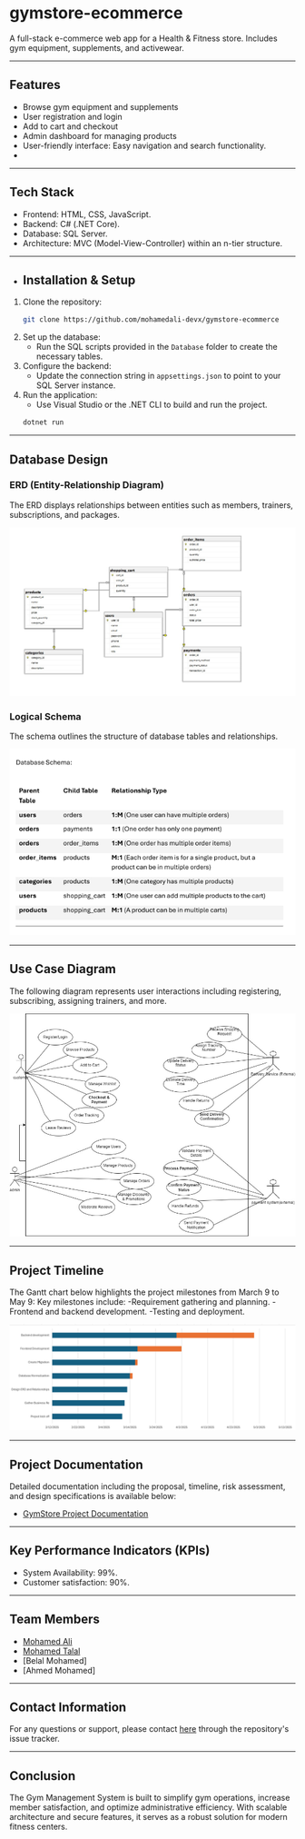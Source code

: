 # gymstore-ecommerce
A full-stack e-commerce web app for a Health &amp; Fitness store. Includes gym equipment, supplements, and activewear.

---

## Features
- Browse gym equipment and supplements
- User registration and login
- Add to cart and checkout
- Admin dashboard for managing products
- User-friendly interface: Easy navigation and search functionality.
- 
---

## Tech Stack
- Frontend: HTML, CSS, JavaScript.
- Backend: C# (.NET Core).
- Database: SQL Server.
- Architecture: MVC (Model-View-Controller) within an n-tier structure.

---

- ## Installation & Setup
1. Clone the repository:
   ```bash
   git clone https://github.com/mohamedali-devx/gymstore-ecommerce
   ```
2. Set up the database:
   - Run the SQL scripts provided in the `Database` folder to create the necessary tables.
3. Configure the backend:
   - Update the connection string in `appsettings.json` to point to your SQL Server instance.
4. Run the application:
   - Use Visual Studio or the .NET CLI to build and run the project.
   ```bash
   dotnet run
   ```
---

## Database Design
### ERD (Entity-Relationship Diagram)
The ERD displays relationships between entities such as members, trainers, subscriptions, and packages.

![ERD](/Media/ECommerceERD.jpg)

### Logical Schema
The schema outlines the structure of database tables and relationships.

![Logical Schema](/Media/DatabaseSchema.PNG)




---

## Use Case Diagram
The following diagram represents user interactions including registering, subscribing, assigning trainers, and more.

![Use Case Diagram](/Media/UseCaseDiagramForE_CommerceApplication.jpg)

---

## Project Timeline
The Gantt chart below highlights the project milestones from March 9 to May 9:
Key milestones include:
-Requirement gathering and planning.
-Frontend and backend development.
-Testing and deployment.

![Timeline](/Media/GanttChartE-commerce.PNG)




---
## Project Documentation
Detailed documentation including the proposal, timeline, risk assessment, and design specifications is available below:

- [GymStore Project Documentation](Media/GymStoreDocumentation.pdf)
---
## Key Performance Indicators (KPIs)
- System Availability: 99%.
- Customer satisfaction: 90%.

---

## Team Members
- [Mohamed Ali](https://github.com/mohamedali-devx)
- [Mohamed Talal](https://github.com/mohameddtalal)
- [Belal Mohamed]
- [Ahmed Mohamed]

---

## Contact Information
For any questions or support, please contact [here](https://github.com/mohamedali-devx/gymstore-ecommerce/issues/new) through the repository's issue tracker.

---

## Conclusion
The Gym Management System is built to simplify gym operations, increase member satisfaction, and optimize administrative efficiency. With scalable architecture and secure features, it serves as a robust solution for modern fitness centers.
